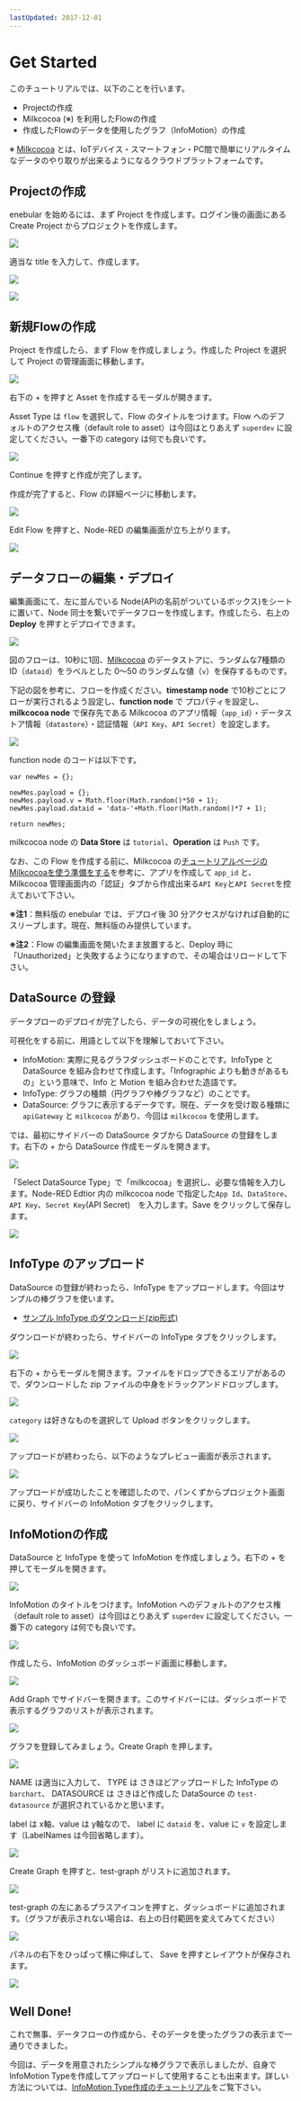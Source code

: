 ```yaml
---
lastUpdated: 2017-12-01
---
```


# Get Started

このチュートリアルでは、以下のことを行います。

*   Projectの作成
*   Milkcocoa (※) を利用したFlowの作成
*   作成したFlowのデータを使用したグラフ（InfoMotion）の作成

※ [Milkcocoa](https://mlkcca.com) とは、IoTデバイス・スマートフォン・PC間で簡単にリアルタイムなデータのやり取りが出来るようになるクラウドプラットフォームです。

## Projectの作成

enebular を始めるには、まず Project を作成します。ログイン後の画面にある Create Project からプロジェクトを作成します。

![](https://i.gyazo.com/1e90909b5ecefe56ff1934aa41e5a7b9.png)

適当な title を入力して、作成します。

![](/_asset/images/enebular-developers-createprojectmodal.png)

![](https://i.gyazo.com/69a5b817e8681349f45373eb7aead486.png)

## 新規Flowの作成

Project を作成したら、まず Flow を作成しましょう。作成した Project を選択して Project の管理画面に移動します。

![](https://i.gyazo.com/e521afd4d489291aa774fe9429cf3321.png)

右下の + を押すと Asset を作成するモーダルが開きます。

Asset Type は `flow` を選択して、Flow のタイトルをつけます。Flow へのデフォルトのアクセス権（default role to asset）は今回はとりあえず `superdev` に設定してください。一番下の category は何でも良いです。

![](https://i.gyazo.com/257abde3b17b7d2bab924b2d0ad32ac8.png)

Continue を押すと作成が完了します。

作成が完了すると、Flow の詳細ページに移動します。

![](https://i.gyazo.com/7cb9b53259022696e7cc47e4fa81d89b.png)

Edit Flow を押すと、Node-RED の編集画面が立ち上がります。

![](/_asset/images/enebular-developers-nodered-before.png)

## データフローの編集・デプロイ

編集画面にて、左に並んでいる Node(APIの名前がついているボックス)をシートに置いて、Node 同士を繋いでデータフローを作成します。作成したら、右上の **Deploy** を押すとデプロイできます。

![](https://i.gyazo.com/2dd11f23a605ec41b73d413176d206c2.png)

図のフローは、10秒に1回、[Milkcocoa](https://mlkcca.com) のデータストアに、ランダムな7種類のID（`dataid`）をラベルとした 0〜50 のランダムな値（`v`）を保存するものです。

下記の図を参考に、フローを作成ください。**timestamp node** で10秒ごとにフローが実行されるよう設定し、**function node** で プロパティを設定し、**milkcocoa node** で保存先である Milkcocoa のアプリ情報（`app_id`）・データストア情報（`datastore`）・認証情報（`API Key`、`API Secret`）を設定します。

![](/_asset/images/enebular-developers-milkcocoaflow.png)

function node のコードは以下です。

```
var newMes = {};

newMes.payload = {};
newMes.payload.v = Math.floor(Math.random()*50 + 1);
newMes.payload.dataid = 'data-'+Math.floor(Math.random()*7 + 1);

return newMes;
```

milkcocoa node の **Data Store** は `tutorial`、**Operation** は `Push` です。

なお、この Flow を作成する前に、Milkcocoa の[チュートリアルページのMilkcocoaを使う準備をする](https://mlkcca.com/tutorial/page2.html)を参考に、アプリを作成して `app_id` と、Milkcocoa 管理画面内の「認証」タブから作成出来る`API Key`と`API Secret`を控えておいて下さい。

**※注1**：無料版の enebular では、デプロイ後 30 分アクセスがなければ自動的にスリープします。現在、無料版のみ提供しています。

**※注2**：Flow の編集画面を開いたまま放置すると、Deploy 時に「Unauthorized」と失敗するようになりますので、その場合はリロードして下さい。


## DataSource の登録

データプローのデプロイが完了したら、データの可視化をしましょう。

可視化をする前に、用語として以下を理解しておいて下さい。

* InfoMotion: 実際に見るグラフダッシュボードのことです。InfoType と DataSource を組み合わせて作成します。「Infographic よりも動きがあるもの」という意味で、Info と Motion を組み合わせた造語です。
* InfoType: グラフの種類（円グラフや棒グラフなど）のことです。
* DataSource: グラフに表示するデータです。現在、データを受け取る種類に `apiGateway` と `milkcocoa` があり、今回は `milkcocoa` を使用します。

では、最初にサイドバーの DataSource タブから DataSource の登録をします。右下の + から DataSource 作成モーダルを開きます。

![](https://i.gyazo.com/f63357415d983465b637c81dbf4014d3.png)

「Select DataSource Type」で「milkcocoa」を選択し、必要な情報を入力します。Node-RED Edtior 内の milkcocoa node で指定した`App Id`、`DataStore`、`API Key`、`Secret Key`(API Secret)　を入力します。Save をクリックして保存します。

![](https://i.gyazo.com/7b0b7eebebe0828e564fdcb2863a47b9.png)

## InfoType のアップロード

DataSource の登録が終わったら、InfoType をアップロードします。今回はサンプルの棒グラフを使います。

<ul>
  <li><a href="/_asset/sample/sample-bar-chart.zip" target="_blank">サンプル InfoType のダウンロード(zip形式)</a></li>
</ul>

ダウンロードが終わったら、サイドバーの InfoType タブをクリックします。

![](https://i.gyazo.com/1d6ba758c53ff94c66a9545fd83aa859.png)

右下の + からモーダルを開きます。ファイルをドロップできるエリアがあるので、ダウンロードした zip ファイルの中身をドラックアンドドロップします。

![](https://i.gyazo.com/5b461780e0d2afe6758d87ecb7ae7801.png)

`category` は好きなものを選択して Upload ボタンをクリックします。

![](/_asset/images/enebular-developers-upload-infotype.png)

アップロードが終わったら、以下のようなプレビュー画面が表示されます。

![](https://i.gyazo.com/a8b352503ecbfaa14e75c48f032f5636.png)

アップロードが成功したことを確認したので、パンくずからプロジェクト画面に戻り、サイドバーの InfoMotion タブをクリックします。

##  InfoMotionの作成

DataSource と InfoType を使って InfoMotion を作成しましょう。右下の + を押してモーダルを開きます。

![](https://i.gyazo.com/7841284aa8720e3b47956d26ebbd5848.png)

InfoMotion のタイトルをつけます。InfoMotion へのデフォルトのアクセス権（default role to asset）は今回はとりあえず `superdev` に設定してください。一番下の category は何でも良いです。

![](https://i.gyazo.com/4ec89d65f12b4ad742d35afe07b615cc.png)

作成したら、InfoMotion のダッシュボード画面に移動します。

![](/_asset/images/enebular-developers-infomotion-dashboard-before.png)

Add Graph でサイドバーを開きます。このサイドバーには、ダッシュボードで表示するグラフのリストが表示されます。

![](/_asset/images/enebular-developers-infomotion-add-graph.png)

グラフを登録してみましょう。Create Graph を押します。

![](https://i.gyazo.com/20840d9afa6a2b70d1b5894f95ba107b.png)

NAME は適当に入力して、 TYPE は さきほどアップロードした InfoType の `barchart`、 DATASOURCE は さきほど作成した DataSource の `test-datasource` が選択されているかと思います。

label は x軸、value は y軸なので、 label に `dataid` を、value に `v` を設定します（LabelNames は今回省略します）。

![](/_asset/images/enebular-developers-infomotion-create-graph-filled.png)

Create Graph を押すと、test-graph がリストに追加されます。

![](/_asset/images/enebular-developers-infomotion-graphs.png)

test-graph の左にあるプラスアイコンを押すと、ダッシュボードに追加されます。（グラフが表示されない場合は、右上の日付範囲を変えてみてください）

![](/_asset/images/enebular-developers-infomotion-dashboard.png)

パネルの右下をひっぱって横に伸ばして、 Save を押すとレイアウトが保存されます。

![](/_asset/images/enebular-developers-infomotion-dashboard-full.png)


## Well Done!

これで無事、データフローの作成から、そのデータを使ったグラフの表示まで一通りできました。

今回は、データを用意されたシンプルな棒グラフで表示しましたが、自身でInfoMotion Typeを作成してアップロードして使用することも出来ます。詳しい方法については、[InfoMotion Type作成のチュートリアル](/developers/infomotion-type-tutorial)をご覧下さい。
